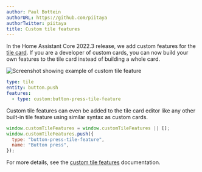 ```yaml
---
author: Paul Bottein
authorURL: https://github.com/piitaya
authorTwitter: piitaya
title: Custom tile features
---
```


In the Home Assistant Core 2022.3 release, we add custom features for the [tile card](https://www.home-assistant.io/dashboards/tile/). If you are a developer of custom cards, you can now build your own features to the tile card instead of building a whole card.

![Screenshot showing example of custom tile feature](/img/en/blog/2023-02-28-custom-tile-features/example.png)

```yaml
type: tile
entity: button.push
features:
  - type: custom:button-press-tile-feature
```

Custom tile features can even be added to the tile card editor like any other built-in tile feature using similar syntax as custom cards.

```js
window.customTileFeatures = window.customTileFeatures || [];
window.customTileFeatures.push({
  type: "button-press-tile-feature",
  name: "Button press",
});
```

For more details, see the [custom tile features](/docs/frontend/custom-ui/custom-card/#tile-features) documentation.
